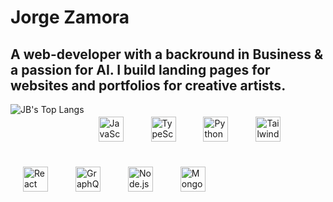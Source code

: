 # Jorge Zamora
## A web-developer with a backround in Business & a passion for AI. I build landing pages for websites and portfolios for creative artists.

<img align="left" alt="JB's Top Langs" src="https://github-readme-stats.vercel.app/api/top-langs/?username=jbxamora&langs_count=5&show_icons=true&hide_border=false&hide=css,handlebars&title_color=ff652f&icon_color=FFE400&bg_color=09131B&text_color=ffffff&border_color=0c1a25" />

<img alt="JavaScript" width="40px" src="https://cdn.jsdelivr.net/gh/devicons/devicon/icons/javascript/javascript-original.svg" style="padding:20px;" />
<img  alt="TypeScript" width="40px" src="https://cdn.jsdelivr.net/gh/devicons/devicon/icons/typescript/typescript-original.svg" style="padding:20px;" />
<img  alt="Python" width="40px" src="https://cdn.jsdelivr.net/gh/devicons/devicon/icons/python/python-original.svg" style="padding:20px;" />
<img  alt="TailwindCSS" width="40px" src="https://cdn.jsdelivr.net/gh/devicons/devicon/icons/tailwindcss/tailwindcss-plain.svg" style="padding:20px;" />
<img  alt="React" width="40px" src="https://cdn.jsdelivr.net/gh/devicons/devicon/icons/react/react-original.svg" style="padding:20px;" />   
<img  alt="GraphQL" width="40px" src="https://cdn.jsdelivr.net/gh/devicons/devicon/icons/graphql/graphql-plain.svg" style="padding:20px;" />
<img  alt="Node.js" width="40px" src="https://cdn.jsdelivr.net/gh/devicons/devicon/icons/nodejs/nodejs-original.svg" style="padding:20px;" />
<img  alt="MongoDB" width="40px" src="https://cdn.jsdelivr.net/gh/devicons/devicon/icons/mongodb/mongodb-original.svg" style="padding:20px;" />

 


